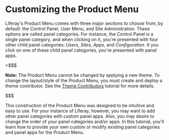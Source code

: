 # Customizing the Product Menu [](id=customizing-the-product-menu)

Liferay's Product Menu comes with three major sections to choose from, by
default: the Control Panel, User Menu, and Site Administration. These
options are called panel categories. For instance, the Control Panel is a 
single panel category, and when clicking on it, you're presented with four 
other child panel categories: *Users*, *Sites*, *Apps*, and *Configuration*. It 
you click on one of these child panel categories, you're presented with panel 
apps.

+$$$

**Note:** The Product Menu cannot be changed by applying a new theme. To change
the layout/style of the Product Menu, you must create and deploy a theme
contributor. See the
[Theme Contributors](/develop/tutorials/-/knowledge_base/7-1/theme-contributors)
tutorial for more details.

$$$

This construction of the Product Menu was designed to be intuitive and easy to
use. For your instance of Liferay, however, you may want to add other panel
categories with custom panel apps. Also, you may desire to change the order of
your panel categories and/or apps. In this tutorial, you'll learn how to provide
your own custom or modify existing panel categories and panel apps for the
Product Menu.
